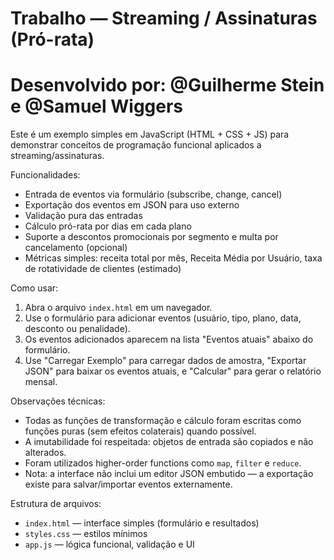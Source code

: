 # Trabalho — Streaming / Assinaturas (Pró-rata) 

# Desenvolvido por: @Guilherme Stein e @Samuel Wiggers

Este é um exemplo simples em JavaScript (HTML + CSS + JS) para demonstrar conceitos de programação funcional aplicados a streaming/assinaturas.

Funcionalidades:
- Entrada de eventos via formulário (subscribe, change, cancel)
- Exportação dos eventos em JSON para uso externo
- Validação pura das entradas
- Cálculo pró-rata por dias em cada plano
- Suporte a descontos promocionais por segmento e multa por cancelamento (opcional)
- Métricas simples: receita total por mês, Receita Média por Usuário, taxa de rotatividade de clientes (estimado)

Como usar:
1. Abra o arquivo `index.html` em um navegador.
2. Use o formulário para adicionar eventos (usuário, tipo, plano, data, desconto ou penalidade).
3. Os eventos adicionados aparecem na lista "Eventos atuais" abaixo do formulário.
4. Use "Carregar Exemplo" para carregar dados de amostra, "Exportar JSON" para baixar os eventos atuais, e "Calcular" para gerar o relatório mensal.

Observações técnicas:
- Todas as funções de transformação e cálculo foram escritas como funções puras (sem efeitos colaterais) quando possível.
- A imutabilidade foi respeitada: objetos de entrada são copiados e não alterados.
- Foram utilizados higher-order functions como `map`, `filter` e `reduce`.
- Nota: a interface não inclui um editor JSON embutido — a exportação existe para salvar/importar eventos externamente.

Estrutura de arquivos:
- `index.html` — interface simples (formulário e resultados)
- `styles.css` — estilos mínimos
- `app.js` — lógica funcional, validação e UI
